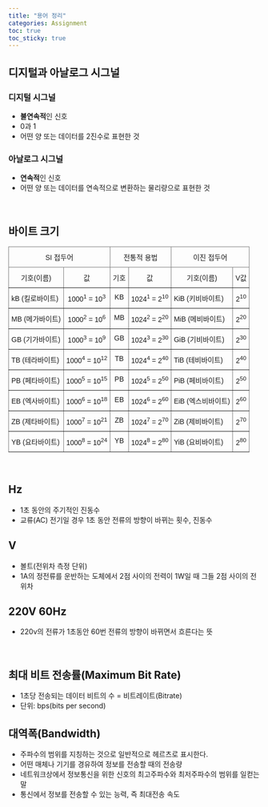 ```yaml
---
title: "용어 정리"
categories: Assignment
toc: true
toc_sticky: true
---
```


## 디지털과 아날로그 시그널

### 디지털 시그널
  
  * **불연속적**인 신호
  * 0과 1
  * 어떤 양 또는 데이터를 2진수로 표현한 것

### 아날로그 시그널

  * **연속적**인 신호
  * 어떤 양 또는 데이터를 연속적으로 변환하는 물리량으로 표현한 것

<br>

## 바이트 크기

<style type="text/css">
.tg  {border-collapse:collapse;border-spacing:0;}
.tg td{border-color:black;border-style:solid;border-width:1px;font-family:Arial, sans-serif;font-size:14px;
  overflow:hidden;padding:10px 5px;word-break:normal;}
.tg th{border-color:black;border-style:solid;border-width:1px;font-family:Arial, sans-serif;font-size:14px;
  font-weight:normal;overflow:hidden;padding:10px 5px;word-break:normal;}
.tg .tg-c3ow{border-color:inherit;text-align:center;vertical-align:top}
.tg .tg-0pky{border-color:inherit;text-align:left;vertical-align:top}
</style>
<table class="tg">
<thead>
  <tr>
    <th class="tg-c3ow" colspan="2">SI 접두어</th>
    <th class="tg-c3ow" colspan="2">전통적 용법</th>
    <th class="tg-c3ow" colspan="2">이진 접두어</th>
  </tr>
</thead>
<tbody>
  <tr>
    <td class="tg-c3ow">기호(이름)</td>
    <td class="tg-c3ow">값</td>
    <td class="tg-c3ow">기호</td>
    <td class="tg-c3ow">값</td>
    <td class="tg-c3ow">기호(이름)</td>
    <td class="tg-c3ow">V값</td>
  </tr>
  <tr>
    <td class="tg-0pky">kB (킬로바이트)</td>
    <td class="tg-c3ow">1000<sup>1</sup> = 10<sup>3</sup></td>
    <td class="tg-c3ow">KB</td>
    <td class="tg-c3ow">1024<sup>1</sup> = 2<sup>10</sup></td>
    <td class="tg-0pky">KiB (키비바이트)</td>
    <td class="tg-c3ow">2<sup>10</sup></td>
  </tr>
  <tr>
    <td class="tg-0pky">MB (메가바이트)</td>
    <td class="tg-c3ow">1000<sup>2</sup> = 10<sup>6</sup></td>
    <td class="tg-c3ow">MB</td>
    <td class="tg-c3ow">1024<sup>2</sup> = 2<sup>20</sup></td>
    <td class="tg-0pky">MiB (메비바이트)</td>
    <td class="tg-c3ow">2<sup>20</sup></td>
  </tr>
  <tr>
    <td class="tg-0pky">GB (기가바이트)</td>
    <td class="tg-c3ow">1000<sup>3</sup> = 10<sup>9</sup></td>
    <td class="tg-c3ow">GB</td>
    <td class="tg-c3ow">1024<sup>3</sup> = 2<sup>30</sup></td>
    <td class="tg-0pky">GiB (기비바이트)</td>
    <td class="tg-c3ow">2<sup>30</sup></td>
  </tr>
  <tr>
    <td class="tg-0pky">TB (테라바이트)</td>
    <td class="tg-c3ow">1000<sup>4</sup> = 10<sup>12</sup></td>
    <td class="tg-c3ow">TB</td>
    <td class="tg-c3ow">1024<sup>4</sup> = 2<sup>40</sup></td>
    <td class="tg-0pky">TiB (테비바이트)</td>
    <td class="tg-c3ow">2<sup>40</sup></td>
  </tr>
  <tr>
    <td class="tg-0pky">PB (페타바이트)</td>
    <td class="tg-c3ow">1000<sup>5</sup> = 10<sup>15</sup></td>
    <td class="tg-c3ow">PB</td>
    <td class="tg-c3ow">1024<sup>5</sup> = 2<sup>50</sup></td>
    <td class="tg-0pky">PiB (페비바이트)</td>
    <td class="tg-c3ow">2<sup>50</sup></td>
  </tr>
  <tr>
    <td class="tg-0pky">EB (엑사바이트)</td>
    <td class="tg-c3ow">1000<sup>6</sup> = 10<sup>18</sup></td>
    <td class="tg-c3ow">EB</td>
    <td class="tg-c3ow">1024<sup>6</sup> = 2<sup>60</sup></td>
    <td class="tg-0pky">EiB (엑스비바이트)</td>
    <td class="tg-c3ow">2<sup>60</sup></td>
  </tr>
  <tr>
    <td class="tg-0pky">ZB (제타바이트)</td>
    <td class="tg-c3ow">1000<sup>7</sup> = 10<sup>21</sup></td>
    <td class="tg-c3ow">ZB</td>
    <td class="tg-c3ow">1024<sup>7</sup> = 2<sup>70</sup></td>
    <td class="tg-0pky">ZiB (제비바이트)</td>
    <td class="tg-c3ow">2<sup>70</sup></td>
  </tr>
  <tr>
    <td class="tg-0pky">YB (요타바이트)</td>
    <td class="tg-c3ow">1000<sup>8</sup> = 10<sup>24</sup></td>
    <td class="tg-c3ow">YB</td>
    <td class="tg-c3ow">1024<sup>8</sup> = 2<sup>80</sup></td>
    <td class="tg-0pky">YiB (요비바이트)</td>
    <td class="tg-c3ow">2<sup>80</sup></td>
  </tr>
</tbody>
</table>
<br>

## Hz
* 1초 동안의 주기적인 진동수
* 교류(AC) 전기일 경우 1초 동안 전류의 방향이 바뀌는 횟수, 진동수

## V
* 볼트(전위차 측정 단위)
* 1A의 정전류를 운반하는 도체에서 2점 사이의 전력이 1W일 때 그들 2점 사이의 전위차

## 220V 60Hz
* 220v의 전류가 1초동안 60번 전류의 방향이 바뀌면서 흐른다는 뜻
<br>

## 최대 비트 전송률(Maximum Bit Rate)
* 1초당 전송되는 데이터 비트의 수 = 비트레이트(Bitrate)
* 단위: bps(bits per second)

## 대역폭(Bandwidth)
* 주파수의 범위를 지칭하는 것으로 일반적으로 헤르츠로 표시한다.
* 어떤 매체나 기기를 경유하여 정보를 전송할 때의 전송량
* 네트워크상에서 정보통신을 위한 신호의 최고주파수와 최저주파수의 범위를 일컫는 말
* 통신에서 정보를 전송할 수 있는 능력, 즉 최대전송 속도

<br>
<br>
<br>
<br>